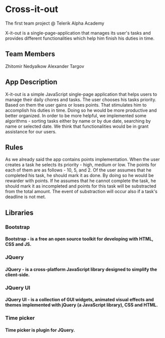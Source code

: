 # Cross-it-out
The first team project @ Telerik Alpha Academy

X-it-out is a single-page-application that manages its user's tasks and provides different
functionalities which help him finish his duties in time.

## Team Members

 Zhitomir Nedyalkow
 Alexander Targov

## App Description

X-it-out is a simple JavaScript single-page application that helps users to manage their
daily chores and tasks. The user chooses his tasks priority. Based on them the user gains
or loses points. That stimulates him to accomplish his duties in time. Doing so he would
be more productive and better organized.
In order to be more helpful, we implemented some algorithms - sorting tasks either by
name or by due date, searching by name or selected date. We think that functionalities
would be in grant assistance for our users.

## Rules

As we already said the app contains points implementation. When the user creates a task he
selects its priority - high, medium or low. The points for each of them are as follows - 10,
5, and 2. Of the user assumes that he completed his task, he should mark it as done. By doing
so he would be rewarder with points. If he assumes that he cannot complete the task, he should 
mark it as incompleted and points for this task will be substracted from the total amount. 
The event of substraction will occur also if a task's deadline is not met.


## Libraries

### Bootstrap

#### Bootstrap - is a free an open source toolkit for developing with HTML, CSS and JS.

### JQuery

#### JQuery - is a cross-platform JavaScript library designed to simplify the client-side.

### JQuery UI

#### JQuery UI - is a collection of GUI widgets, animated visual effects and themes implemented with jQuery (a JavaScript library), CSS and HTML.

### Time picker
 
#### Time picker is plugin for JQuery.

